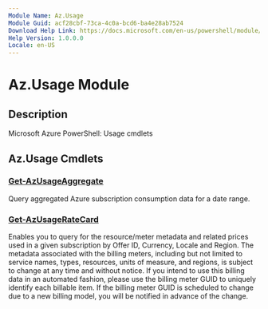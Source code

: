 ```yaml
---
Module Name: Az.Usage
Module Guid: acf28cbf-73ca-4c0a-bcd6-ba4e28ab7524
Download Help Link: https://docs.microsoft.com/en-us/powershell/module/az.usage
Help Version: 1.0.0.0
Locale: en-US
---
```


# Az.Usage Module
## Description
Microsoft Azure PowerShell: Usage cmdlets

## Az.Usage Cmdlets
### [Get-AzUsageAggregate](Get-AzUsageAggregate.md)
Query aggregated Azure subscription consumption data for a date range.

### [Get-AzUsageRateCard](Get-AzUsageRateCard.md)
Enables you to query for the resource/meter metadata and related prices used in a given subscription by Offer ID, Currency, Locale and Region.
The metadata associated with the billing meters, including but not limited to service names, types, resources, units of measure, and regions, is subject to change at any time and without notice.
If you intend to use this billing data in an automated fashion, please use the billing meter GUID to uniquely identify each billable item.
If the billing meter GUID is scheduled to change due to a new billing model, you will be notified in advance of the change.

